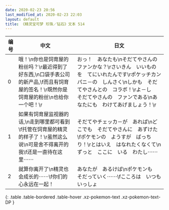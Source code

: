 ```yaml
---
date: 2020-02-23 20:56
last_modified_at: 2020-02-23 22:03
layout: default
title: 《精灵宝可梦 珍珠／钻石》文本 514
---
```

| 编号 | 中文 | 日文 |
| ---- | ---- | ---- |
| 0 | 哦！\n你也是饲育屋的粉丝吗？\r最近得到了好东西,\n口袋手表公司的新产品,\f而且有饲育屋的签名！\r既然你是饲育屋的粉丝\n也给你一个吧！\r | おっ！　あなたも\nそだてやさんの　ファンかな？\rさいきん　いいものを　てにいれたんです\rポケッチカンパニ－の　しんさく\nしかも　そだてやさんとの　コラボ！\rよ－し　そだてやさんの　ファンである\nあなたにも　わけてあげましょう！\r |
| 1 | 如果有饲育屋监视器的话,\n走到哪里都可看到\f托管在饲育屋的精灵的样子了！\r虽然这么说\n可是舍不得离开的我\f还是一直待在这里⋯⋯ | そだてやチェッカ－が　あれば\nどこでも　そだてやさんに　あずけた\fポケモンの　ようすが　ばっちり！\rとはいえ　はなれたくなくて\nずっと　ここに　いる　わたし⋯⋯ |
| 2 | 就算你离开了\n精灵也会成长的⋯⋯\f你们的心永远在一起！ | あなたが　あるけば\nポケモンも　そだっていく⋯⋯\fこころは　いつも　いっしょ |
{: .table .table-bordered .table-hover .xz-pokemon-text .xz-pokemon-text-DP }